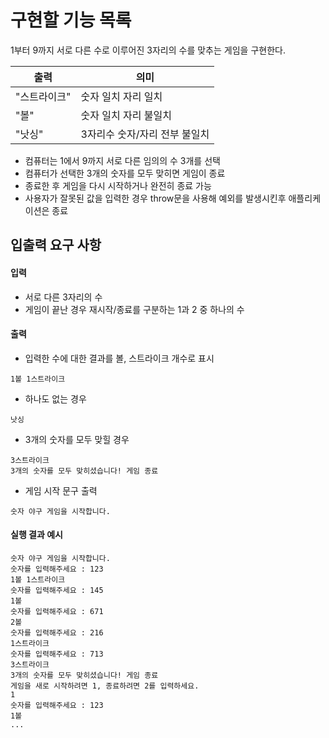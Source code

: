 # 구현할 기능 목록

1부터 9까지 서로 다른 수로 이루어진 3자리의 수를 맞추는 게임을 구현한다.

| 출력         | 의미                          |
| ------------ | ----------------------------- |
| "스트라이크" | 숫자 일치 자리 일치           |
| "볼"         | 숫자 일치 자리 불일치         |
| "낫싱"       | 3자리수 숫자/자리 전부 불일치 |

- 컴퓨터는 1에서 9까지 서로 다른 임의의 수 3개를 선택
- 컴퓨터가 선택한 3개의 숫자를 모두 맞히면 게임이 종료
- 종료한 후 게임을 다시 시작하거나 완전히 종료 가능
- 사용자가 잘못된 값을 입력한 경우 throw문을 사용해 예외를 발생시킨후 애플리케이션은 종료

## 입출력 요구 사항

#### 입력

- 서로 다른 3자리의 수
- 게임이 끝난 경우 재시작/종료를 구분하는 1과 2 중 하나의 수

#### 출력

- 입력한 수에 대한 결과를 볼, 스트라이크 개수로 표시

```
1볼 1스트라이크
```

- 하나도 없는 경우

```
낫싱
```

- 3개의 숫자를 모두 맞힐 경우

```
3스트라이크
3개의 숫자를 모두 맞히셨습니다! 게임 종료
```

- 게임 시작 문구 출력

```
숫자 야구 게임을 시작합니다.
```

#### 실행 결과 예시

```
숫자 야구 게임을 시작합니다.
숫자를 입력해주세요 : 123
1볼 1스트라이크
숫자를 입력해주세요 : 145
1볼
숫자를 입력해주세요 : 671
2볼
숫자를 입력해주세요 : 216
1스트라이크
숫자를 입력해주세요 : 713
3스트라이크
3개의 숫자를 모두 맞히셨습니다! 게임 종료
게임을 새로 시작하려면 1, 종료하려면 2를 입력하세요.
1
숫자를 입력해주세요 : 123
1볼
...
```
